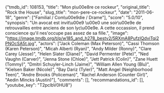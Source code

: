 {"tmdb_id": 108153, "title": "Mon p\u00e8re ce rockeur", "original_title": "Rock the House", "slug_title": "mon-pere-ce-rockeur", "date": "2011-06-18", "genre": ["Familial / Com\u00e9die / Drame"], "score": "5.0/10", "synopsis": "Un avocat est invit\u00e9 \u00e0 une soir\u00e9e  de retrouvailles entre anciens de son lyc\u00e9e. A cette occassion, il prend conscience qu'il nes'occupe pas assez de sa fille.", "image": "https://image.tmdb.org/t/p/w185_and_h278_bestv2/5RXmA8PufzIQdviTqi2PNOcSA5t.jpg", "actors": ["Jack Coleman (Max Peterson)", "Cassi Thomson (Karen Peterson)", "Micah Alberti (Ryan)", "Andy Milder (Ronny)", "Clare Carey (Jesse)", "Helen Slater (Diane)", "David Permenter (Pete)", "Ned Vaughn (Carver)", "Jenna Stone (Chloe)", "Jett Patrick (Colin)", "Zane Huett (Tommy)", "Dmitri Schuyler-Linch (Jaime)", "William Allen Young (Blu)", "Kielsen Baker (Nicole)", "Bay Dariz (Tyler)", "Matt Angel (Neighborhood Teen)", "Andre Brooks (Policeman)", "Rachel Anderson (Counter Girl)", "Aedin Mincks (Austin)"], "comments": [], "recommandations_id": [], "youtube_key": "T2pclbV0HU8"}